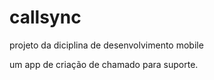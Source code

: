 # callsync

projeto da diciplina de desenvolvimento mobile

um app de criação de chamado para suporte.


